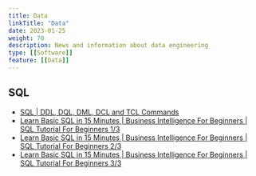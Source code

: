 ```yaml
---
title: Data
linkTitle: "Data"
date: 2023-01-25
weight: 70
description: News and information about data engineering
type: [[Software]]
feature: [[Data]]
---
```


## SQL

* [SQL | DDL, DQL, DML, DCL and TCL Commands](https://www.geeksforgeeks.org/sql-ddl-dql-dml-dcl-tcl-commands/)
* [Learn Basic SQL in 15 Minutes | Business Intelligence For Beginners | SQL Tutorial For Beginners 1/3](https://youtu.be/kbKty5ZVKMY)
* [Learn Basic SQL in 15 Minutes | Business Intelligence For Beginners | SQL Tutorial For Beginners 2/3](https://youtu.be/gm6tNK_iOHs)
* [Learn Basic SQL in 15 Minutes | Business Intelligence For Beginners | SQL Tutorial For Beginners 3/3](https://youtu.be/w3ea4fKiS2g)
